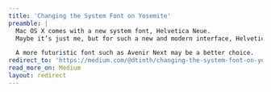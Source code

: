 ```yaml
---
title: 'Changing the System Font on Yosemite'
preamble: |
  Mac OS X comes with a new system font, Helvetica Neue.
  Maybe it’s just me, but for such a new and modern interface, Helvetica Neue feels… ancient, and Helvetica is already everywhere…

  A more futuristic font such as Avenir Next may be a better choice.
redirect_to: 'https://medium.com/@dtinth/changing-the-system-font-on-yosemite-5870887e7b45'
read_more_on: Medium
layout: redirect
---
```

